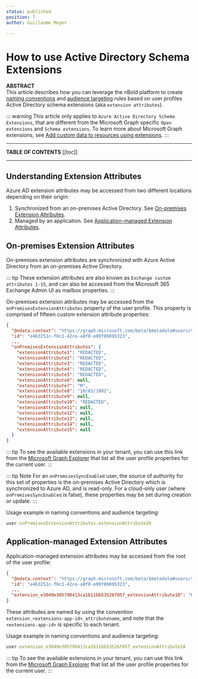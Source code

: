 ```yaml
---
status: published
position: 7
author: Guillaume Meyer

---
```

# How to use Active Directory Schema Extensions

**ABSTRACT**  
This article describes how you can leverage the nBold platform to create [naming conventions](/nocode/naming-conventions.md) and [audience targeting](/nocode/audience-targeting.md) rules based on user profiles Active Directory schema extensions (aka `extension attributes`).

::: warning
This article only applies to `Azure Active Directory Schema Extensions`, that are different from the Microsoft Graph specific `Open extensions` and `Schema extensions`. To learn more about Microsoft Graph extensions, see [Add custom data to resources using extensions](https://docs.microsoft.com/en-us/graph/extensibility-overview).
:::

---

**TABLE OF CONTENTS**
[[toc]]

---

## Understanding Extension Attributes
Azure AD extension attributes may be accessed from two different locations depending on their origin:
1. Synchronized from an on-premises Active Directory. See [On-premises Extension Attributes](#on-premises-extension-attributes).
2. Managed by an application. See [Application-managed Extension Attributes](#application-managed-extension-attributes).

## On-premises Extension Attributes
On-premises extension attributes are synchronized with Azure Active Directory from an on-premises Active Directory.

::: tip
These extension attributes are also known as `Exchange custom attributes 1-15`, and can also be accessed from the Microsoft 365 Exchange Admin UI as mailbox properties.
:::

On-premises extension attributes may be accessed from the `onPremisesExtensionAttributes` property of the user profile. This property is comprised of fifteen custom extension attribute properties:
```json
{ 
  "@odata.context": "https://graph.microsoft.com/beta/$metadata#users/$entity",
  "id": "e463251c-f0c1-42ce-a8f0-e09f89895323",
  ...
  "onPremisesExtensionAttributes": {
    "extensionAttribute1": "REDACTED",
    "extensionAttribute2": "REDACTED",
    "extensionAttribute3": "REDACTED",
    "extensionAttribute4": "REDACTED",
    "extensionAttribute5": "REDACTED",
    "extensionAttribute6": null,
    "extensionAttribute7": "M",
    "extensionAttribute8": "10/03/1982",
    "extensionAttribute9": null,
    "extensionAttribute10": "REDACTED",
    "extensionAttribute11": null,
    "extensionAttribute12": null,
    "extensionAttribute13": null,
    "extensionAttribute14": null,
    "extensionAttribute15": null
  }
}
```

::: tip
To see the available extensions in your tenant, you can use this link from the [Microsoft Graph Explorer](https://developer.microsoft.com/en-us/graph/graph-explorer?request=me&method=GET&version=beta&GraphUrl=https://graph.microsoft.com) that list all the user profile properties for the current user.
:::

::: tip Note
For an `onPremisesSyncEnabled` user, the source of authority for this set of properties is the on-premises Active Directory which is synchronized to Azure AD, and is read-only. For a cloud-only user (where `onPremisesSyncEnabled` is false), these properties may be set during creation or update.
:::

Usage example in naming conventions and audience targeting:
```js
user.onPremisesExtensionAttributes.extensionAttribute10
```

## Application-managed Extension Attributes
Application-managed extension attributes may be accessed from the root of the user profile:
```json
{ 
  "@odata.context": "https://graph.microsoft.com/beta/$metadata#users/$entity",
  "id": "e463251c-f0c1-42ce-a8f0-e09f89895323",
  ...
  "extension_e3049e305790413ca1b11bb53526f057_extensionAttribute10": "REDACTED"
}
```

These attributes are named by using the convention `extension_<extensions-app-id>_attributename`, and note that the `<extensions-app-id>` is specific to each tenant.

Usage example in naming conventions and audience targeting:
```js
user.extension_e3049e305790413ca1b11bb53526f057_extensionAttribute10
```

::: tip
To see the available extensions in your tenant, you can use this link from the [Microsoft Graph Explorer](https://developer.microsoft.com/en-us/graph/graph-explorer?request=me&method=GET&version=beta&GraphUrl=https://graph.microsoft.com) that list all the user profile properties for the current user.
:::